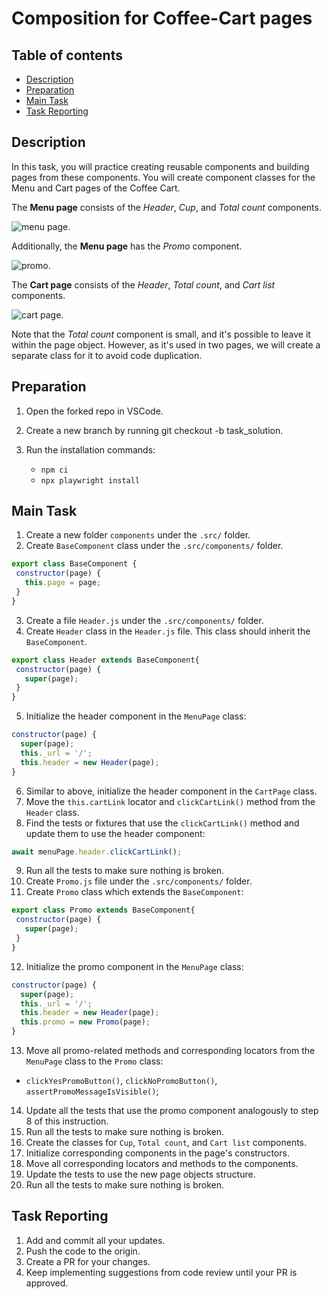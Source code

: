 # Composition for Coffee-Cart pages

## Table of contents

- [Description](#description)
- [Preparation](#preparation)
- [Main Task](#main-task)
- [Task Reporting](#task-reporting)

## Description

In this task, you will practice creating reusable components and building pages from these components. 
You will create component classes for the Menu and Cart pages of the Coffee Cart. 

The **Menu page** consists of the *Header*, *Cup*, and *Total count* components. 

![menu page](https://github.com/mate-academy/qa_pw_composition_coffee-cart/blob/main/Menu.png). 

Additionally, the **Menu page** has the *Promo* component.  

![promo](https://github.com/mate-academy/qa_pw_composition_coffee-cart/blob/main/PromoComp.png). 

The **Cart page** consists of the *Header*, *Total count*, and *Cart list* components.

![cart page](https://github.com/mate-academy/qa_pw_composition_coffee-cart/blob/main/Cart.png). 

Note that the *Total count* component is small, and it's possible to leave it within the page object. However, as it's used in two pages, we will create a separate class for it to avoid code duplication. 


## Preparation

1. Open the forked repo in VSCode.
2. Create a new branch by running git checkout -b task_solution.
3. Run the installation commands:

    - `npm ci`
    - `npx playwright install`

## Main Task

1. Create a new folder `components` under the `.src/` folder.
2. Create `BaseComponent` class under the `.src/components/` folder.
```javascript
export class BaseComponent {
 constructor(page) {
   this.page = page;
 }
}
```
3. Create a file `Header.js` under the `.src/components/` folder.
4. Create `Header` class in the `Header.js` file. This class should inherit the `BaseComponent`.
```javascript
export class Header extends BaseComponent{
 constructor(page) {
   super(page);
 }
}
```
5. Initialize the header component in the `MenuPage` class:
```javascript
constructor(page) {
  super(page);
  this._url = '/';
  this.header = new Header(page);
}
```
6. Similar to above, initialize the header component in the `CartPage` class.
7. Move the `this.cartLink` locator and `clickCartLink()` method from the `Header` class.
8. Find the tests or fixtures that use the `clickCartLink()` method and update them to use the header component:
```javascript
await menuPage.header.clickCartLink();
```
9. Run all the tests to make sure nothing is broken.
10. Create `Promo.js` file under the `.src/components/` folder.
11. Create `Promo` class which extends the `BaseComponent`:
```javascript
export class Promo extends BaseComponent{
 constructor(page) {
   super(page);
 }
}
```
12. Initialize the promo component in the `MenuPage` class:
```javascript
constructor(page) {
  super(page);
  this._url = '/';
  this.header = new Header(page);
  this.promo = new Promo(page);
}
```
13. Move all promo-related methods and corresponding locators from the `MenuPage` class to the `Promo` class:
* `clickYesPromoButton()`, `clickNoPromoButton()`, `assertPromoMessageIsVisible()`;
14. Update all the tests that use the promo component analogously to step 8 of this instruction.
15. Run all the tests to make sure nothing is broken.
16. Create the classes for `Cup`, `Total count`, and `Cart list` components.
17. Initialize corresponding components in the page's constructors.
18. Move all corresponding locators and methods to the components.
19. Update the tests to use the new page objects structure.
20. Run all the tests to make sure nothing is broken. 

## Task Reporting

1. Add and commit all your updates.
2. Push the code to the origin.
3. Create a PR for your changes.
4. Keep implementing suggestions from code review until your PR is approved.
